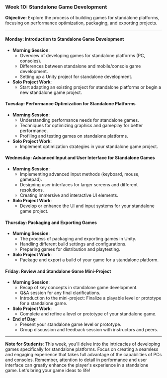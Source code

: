 ### Week 10: Standalone Game Development

**Objective**: Explore the process of building games for standalone platforms, focusing on performance optimization, packaging, and exporting projects.

---

#### Monday: Introduction to Standalone Game Development
- **Morning Session**:
  - Overview of developing games for standalone platforms (PC, consoles).
  - Differences between standalone and mobile/console game development.
  - Setting up a Unity project for standalone development.
- **Solo Project Work**:
  - Start adapting an existing project for standalone platforms or begin a new standalone game project.

#### Tuesday: Performance Optimization for Standalone Platforms
- **Morning Session**:
  - Understanding performance needs for standalone games.
  - Techniques for optimizing graphics and gameplay for better performance.
  - Profiling and testing games on standalone platforms.
- **Solo Project Work**:
  - Implement optimization strategies in your standalone game project.

#### Wednesday: Advanced Input and User Interface for Standalone Games
- **Morning Session**:
  - Implementing advanced input methods (keyboard, mouse, gamepad).
  - Designing user interfaces for larger screens and different resolutions.
  - Creating immersive and interactive UI elements.
- **Solo Project Work**:
  - Develop or enhance the UI and input systems for your standalone game project.

#### Thursday: Packaging and Exporting Games
- **Morning Session**:
  - The process of packaging and exporting games in Unity.
  - Handling different build settings and configurations.
  - Preparing games for distribution and playtesting.
- **Solo Project Work**:
  - Package and export a build of your game for a standalone platform.

#### Friday: Review and Standalone Game Mini-Project
- **Morning Session**:
  - Recap of key concepts in standalone game development.
  - Q&A session for any final clarifications.
  - Introduction to the mini-project: Finalize a playable level or prototype for a standalone game.
- **Solo Project Work**:
  - Complete and refine a level or prototype of your standalone game.
- **End of Day**:
  - Present your standalone game level or prototype.
  - Group discussion and feedback session with instructors and peers.

---

**Note for Students**: This week, you'll delve into the intricacies of developing games specifically for standalone platforms. Focus on creating a seamless and engaging experience that takes full advantage of the capabilities of PCs and consoles. Remember, attention to detail in performance and user interface can greatly enhance the player's experience in a standalone game. Let's bring your game ideas to life!